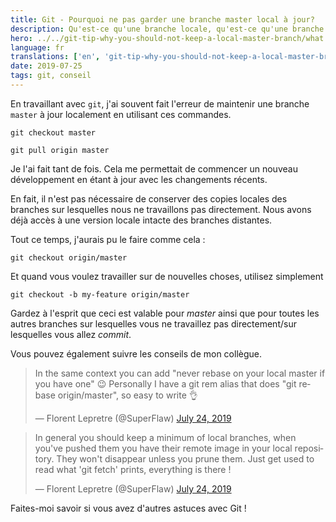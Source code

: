 ```yaml
---
title: Git - Pourquoi ne pas garder une branche master local à jour?
description: Qu'est-ce qu'une branche locale, qu'est-ce qu'une branche éloignée ? Pourquoi la mise à jour de la branche locale est-elle une perte de temps ?
hero: ../../git-tip-why-you-should-not-keep-a-local-master-branch/what.jpg
language: fr
translations: ['en', 'git-tip-why-you-should-not-keep-a-local-master-branch']
date: 2019-07-25
tags: git, conseil
---
```


En travaillant avec `git`, j'ai souvent fait l'erreur de maintenir une branche `master` à jour localement en utilisant ces commandes.

```shell script
git checkout master

git pull origin master
```

Je l'ai fait tant de fois.
Cela me permettait de commencer un nouveau développement en étant à jour avec les changements récents.

En fait, il n'est pas nécessaire de conserver des copies locales des branches sur lesquelles nous ne travaillons pas directement.
Nous avons déjà accès à une version locale intacte des branches distantes.

Tout ce temps, j'aurais pu le faire comme cela :

```shell script
git checkout origin/master
```

Et quand vous voulez travailler sur de nouvelles choses, utilisez simplement

```shell script
git checkout -b my-feature origin/master
```

Gardez à l'esprit que ceci est valable pour _master_ ainsi que pour toutes les autres branches sur lesquelles vous ne travaillez pas directement/sur lesquelles vous allez _commit_.

Vous pouvez également suivre les conseils de mon collègue.

<blockquote class="twitter-tweet"><p lang="en" dir="ltr">In the same context you can add &quot;never rebase on your local master if you have one&quot; 😉 Personally I have a git rem alias that does &quot;git rebase origin/master&quot;, so easy to write 👌</p>&mdash; Florent Lepretre (@SuperFlaw) <a href="https://twitter.com/SuperFlaw/status/1154079231195959298?ref_src=twsrc%5Etfw">July 24, 2019</a></blockquote> <script async src="https://platform.twitter.com/widgets.js" charset="utf-8"></script>

<blockquote class="twitter-tweet"><p lang="en" dir="ltr">In general you should keep a minimum of local branches, when you&#39;ve pushed them you have their remote image in your local repository. They won&#39;t disappear unless you prune them. Just get used to read what &#39;git fetch&#39; prints, everything is there !</p>&mdash; Florent Lepretre (@SuperFlaw) <a href="https://twitter.com/SuperFlaw/status/1154080561423691776?ref_src=twsrc%5Etfw">July 24, 2019</a></blockquote> <script async src="https://platform.twitter.com/widgets.js" charset="utf-8"></script>

Faites-moi savoir si vous avez d'autres astuces avec Git !
